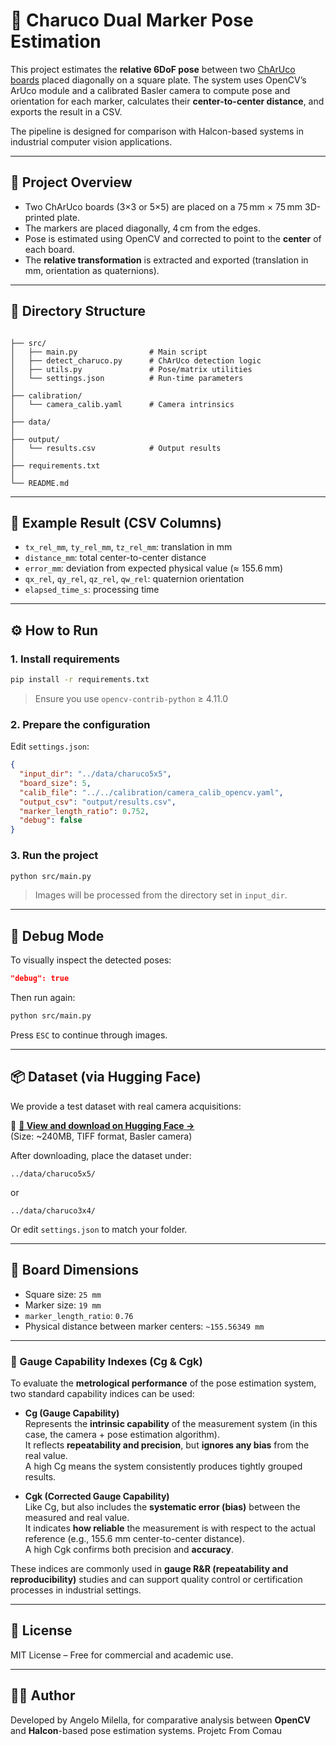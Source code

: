 # 🔧 Charuco Dual Marker Pose Estimation

This project estimates the **relative 6DoF pose** between two [ChArUco boards](https://docs.opencv.org/4.x/d9/d6a/group__aruco.html) placed diagonally on a square plate. The system uses OpenCV’s ArUco module and a calibrated Basler camera to compute pose and orientation for each marker, calculates their **center-to-center distance**, and exports the result in a CSV.

The pipeline is designed for comparison with Halcon-based systems in industrial computer vision applications.

---

## 📌 Project Overview

- Two ChArUco boards (3×3 or 5×5) are placed on a 75 mm × 75 mm 3D-printed plate.
- The markers are placed diagonally, 4 cm from the edges.
- Pose is estimated using OpenCV and corrected to point to the **center** of each board.
- The **relative transformation** is extracted and exported (translation in mm, orientation as quaternions).

---

## 📁 Directory Structure

```

├── src/
│   ├── main.py                # Main script
│   ├── detect_charuco.py      # ChArUco detection logic
│   ├── utils.py               # Pose/matrix utilities
│   └── settings.json          # Run-time parameters
│ 
├── calibration/
│   └── camera_calib.yaml      # Camera intrinsics
│
├── data/
│
├── output/
│   └── results.csv            # Output results
│ 
├── requirements.txt
│
└── README.md

```

---

## 🧪 Example Result (CSV Columns)

- `tx_rel_mm`, `ty_rel_mm`, `tz_rel_mm`: translation in mm
- `distance_mm`: total center-to-center distance
- `error_mm`: deviation from expected physical value (≈ 155.6 mm)
- `qx_rel`, `qy_rel`, `qz_rel`, `qw_rel`: quaternion orientation
- `elapsed_time_s`: processing time

---

## ⚙️ How to Run

### 1. Install requirements

```bash
pip install -r requirements.txt
```

> Ensure you use `opencv-contrib-python` ≥ 4.11.0

### 2. Prepare the configuration

Edit `settings.json`:

```json
{
  "input_dir": "../data/charuco5x5",
  "board_size": 5,
  "calib_file": "../../calibration/camera_calib_opencv.yaml",
  "output_csv": "output/results.csv",
  "marker_length_ratio": 0.752,
  "debug": false
}
```

### 3. Run the project

```bash
python src/main.py
```

> Images will be processed from the directory set in `input_dir`.

---

## 🧰 Debug Mode

To visually inspect the detected poses:

```json
"debug": true
```

Then run again:

```bash
python src/main.py
```

Press `ESC` to continue through images.

---

## 📦 Dataset (via Hugging Face)

We provide a test dataset with real camera acquisitions:

📁 **[🧬 View and download on Hugging Face →](https://huggingface.co/datasets/banksAcc/Halcon_Charuco_comparison)**  
(Size: ~240MB, TIFF format, Basler camera)

After downloading, place the dataset under:

```
../data/charuco5x5/
```

or

```
../data/charuco3x4/
```

Or edit `settings.json` to match your folder.

---

## 📐 Board Dimensions

- Square size: `25 mm`
- Marker size: `19 mm`
- `marker_length_ratio`: `0.76`
- Physical distance between marker centers: `~155.56349 mm`

---

### 📏 Gauge Capability Indexes (Cg & Cgk)

To evaluate the **metrological performance** of the pose estimation system, two standard capability indices can be used:

- **Cg (Gauge Capability)**  
  Represents the **intrinsic capability** of the measurement system (in this case, the camera + pose estimation algorithm).  
  It reflects **repeatability and precision**, but **ignores any bias** from the real value.  
  A high Cg means the system consistently produces tightly grouped results.

- **Cgk (Corrected Gauge Capability)**  
  Like Cg, but also includes the **systematic error (bias)** between the measured and real value.  
  It indicates **how reliable** the measurement is with respect to the actual reference (e.g., 155.6 mm center-to-center distance).  
  A high Cgk confirms both precision and **accuracy**.

These indices are commonly used in **gauge R&R (repeatability and reproducibility)** studies and can support quality control or certification processes in industrial settings.

---
## 📄 License

MIT License – Free for commercial and academic use.

---

## 🙋‍♂️ Author

Developed by Angelo Milella, for comparative analysis between **OpenCV** and **Halcon**-based pose estimation systems. Projetc From Comau
